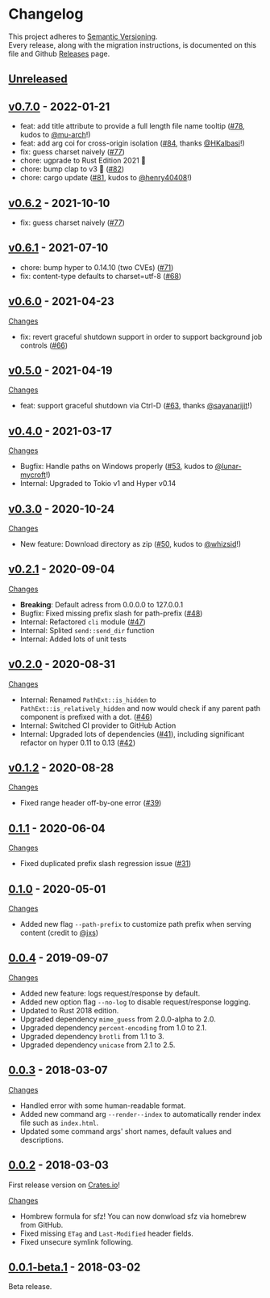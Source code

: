 # Changelog

This project adheres to [Semantic Versioning](http://semver.org/).  
Every release, along with the migration instructions, is documented on this file and Github [Releases](https://github.com/weihanglo/sfz/releases) page.

## [Unreleased](https://github.com/weihanglo/sfz/compare/v0.7.0...HEAD)

## [v0.7.0] - 2022-01-21

- feat: add title attribute to provide a full length file name tooltip ([#78][], kudos to [@mu-arch][]!)
- feat: add arg coi for cross-origin isolation ([#84][], thanks [@HKalbasi][]!)
- fix: guess charset naively ([#77][])
- chore: ugprade to Rust Edition 2021 :tada:
- chore: bump clap to v3 :tada: ([#82][])
- chore: cargo update ([#81][], kudos to [@henry40408][]!)

[@mu-arch]: https://github.com/mu-arch
[@henry40408]: https://github.com/henry40408
[@HKalbasi]: https://github.com/HKalbasi
[v0.7.0]: https://github.com/weihanglo/sfz/releases/tag/v0.7.0
[v0.7.0-changes]: https://github.com/weihanglo/sfz/compare/v0.6.2...v0.7.0
[#78]: https://github.com/weihanglo/sfz/pull/78
[#81]: https://github.com/weihanglo/sfz/pull/81
[#82]: https://github.com/weihanglo/sfz/pull/82
[#84]: https://github.com/weihanglo/sfz/pull/84

## [v0.6.2] - 2021-10-10

- fix: guess charset naively ([#77][])

[v0.6.2]: https://github.com/weihanglo/sfz/releases/tag/v0.6.2
[v0.6.2-changes]: https://github.com/weihanglo/sfz/compare/v0.6.1...v0.6.2
[#77]: https://github.com/weihanglo/sfz/pull/77

## [v0.6.1] - 2021-07-10

- chore: bump hyper to 0.14.10 (two CVEs) ([#71][])
- fix: content-type defaults to charset=utf-8 ([#68][])

[v0.6.1]: https://github.com/weihanglo/sfz/releases/tag/v0.6.1
[v0.6.1-changes]: https://github.com/weihanglo/sfz/compare/v0.6.0...v0.6.1
[#68]: https://github.com/weihanglo/sfz/pull/68
[#71]: https://github.com/weihanglo/sfz/pull/71

## [v0.6.0] - 2021-04-23

[Changes][v0.6.0-changes]

- fix: revert graceful shutdown support in order to support background job controls ([#66][])

[v0.6.0]: https://github.com/weihanglo/sfz/releases/tag/v0.6.0
[v0.6.0-changes]: https://github.com/weihanglo/sfz/compare/v0.5.0...v0.6.0
[#66]: https://github.com/weihanglo/sfz/pull/66

## [v0.5.0] - 2021-04-19

[Changes][v0.5.0-changes]

- feat: support graceful shutdown via Ctrl-D ([#63][], thanks [@sayanarijit][]!)

[@sayanarijit]: https://github.com/sayanarijit
[v0.5.0]: https://github.com/weihanglo/sfz/releases/tag/v0.5.0
[v0.5.0-changes]: https://github.com/weihanglo/sfz/compare/v0.4.0...v0.5.0
[#63]: https://github.com/weihanglo/sfz/pull/63

## [v0.4.0] - 2021-03-17

[Changes][v0.4.0-changes]

- Bugfix: Handle paths on Windows properly ([#53][], kudos to [@lunar-mycroft][]!)
- Internal: Upgraded to Tokio v1 and Hyper v0.14

[@lunar-mycroft]: https://github.com/lunar-mycroft
[v0.4.0]: https://github.com/weihanglo/sfz/releases/tag/v0.4.0
[v0.4.0-changes]: https://github.com/weihanglo/sfz/compare/v0.3.0...v0.4.0
[#53]: https://github.com/weihanglo/sfz/pull/53

## [v0.3.0] - 2020-10-24

[Changes][v0.3.0-changes]

- New feature: Download directory as zip ([#50][], kudos to [@whizsid][]!)

[@whizsid]: https://github.com/whizsid
[v0.3.0]: https://github.com/weihanglo/sfz/releases/tag/v0.3.0
[v0.3.0-changes]: https://github.com/weihanglo/sfz/compare/v0.2.1...v0.3.0
[#50]: https://github.com/weihanglo/sfz/pull/50

## [v0.2.1] - 2020-09-04

[Changes][v0.2.1-changes]

- **Breaking**: Default adress from 0.0.0.0 to 127.0.0.1
- Bugfix: Fixed missing prefix slash for path-prefix ([#48][])
- Internal: Refactored `cli` module ([#47][])
- Internal: Splited `send::send_dir` function
- Internal: Added lots of unit tests

[v0.2.1]: https://github.com/weihanglo/sfz/releases/tag/v0.2.1
[v0.2.1-changes]: https://github.com/weihanglo/sfz/compare/v0.2.0...v0.2.1
[#47]: https://github.com/weihanglo/sfz/pull/47
[#48]: https://github.com/weihanglo/sfz/pull/48

## [v0.2.0] - 2020-08-31

[Changes][v0.2.0-changes]

- Internal: Renamed `PathExt::is_hidden` to `PathExt::is_relatively_hidden` and now would check if any parent path component is prefixed with a dot. ([#46][])
- Internal: Switched CI provider to GitHub Action
- Internal: Upgraded lots of dependencies ([#41][]), including significant refactor on hyper 0.11 to 0.13 ([#42][])

[v0.2.0]: https://github.com/weihanglo/sfz/releases/tag/v0.2.0
[v0.2.0-changes]: https://github.com/weihanglo/sfz/compare/v0.1.2...v0.2.0
[#41]: https://github.com/weihanglo/sfz/pull/41
[#42]: https://github.com/weihanglo/sfz/pull/42
[#46]: https://github.com/weihanglo/sfz/pull/46

## [v0.1.2] - 2020-08-28

[Changes][v0.1.2-changes]

- Fixed range header off-by-one error ([#39](https://github.com/weihanglo/sfz/issues/39))

[v0.1.2]: https://github.com/weihanglo/sfz/releases/tag/v0.1.2
[v0.1.2-changes]: https://github.com/weihanglo/sfz/compare/0.1.1...v0.1.2

## [0.1.1] - 2020-06-04

[Changes][0.1.1-changes]

- Fixed duplicated prefix slash regression issue ([#31](https://github.com/weihanglo/sfz/issues/31))

[0.1.1]: https://github.com/weihanglo/sfz/releases/tag/0.1.1
[0.1.1-changes]: https://github.com/weihanglo/sfz/compare/0.1.0...0.1.1

## [0.1.0] - 2020-05-01

[Changes][0.1.0-changes]

- Added new flag `--path-prefix` to customize path prefix when serving content (credit to [@jxs](https://github.com/jxs))

[0.1.0]: https://github.com/weihanglo/sfz/releases/tag/0.1.0
[0.1.0-changes]: https://github.com/weihanglo/sfz/compare/0.0.4...0.1.0

## [0.0.4] - 2019-09-07

[Changes][0.0.4-changes]

- Added new feature: logs request/response by default.
- Added new option flag `--no-log` to disable request/response logging.
- Updated to Rust 2018 edition.
- Upgraded dependency `mime_guess` from 2.0.0-alpha to 2.0.
- Upgraded dependency `percent-encoding` from 1.0 to 2.1.
- Upgraded dependency `brotli` from 1.1 to 3.
- Upgraded dependency `unicase` from 2.1 to 2.5.

[0.0.4]: https://github.com/weihanglo/sfz/releases/tag/0.0.4
[0.0.4-changes]: https://github.com/weihanglo/sfz/compare/0.0.3...0.0.4

## [0.0.3] - 2018-03-07

[Changes][0.0.3-changes]

- Handled error with some human-readable format.
- Added new command arg `--render--index` to automatically render index file such as `index.html`.
- Updated some command args' short names, default values and descriptions.

[0.0.3]: https://github.com/weihanglo/sfz/releases/tag/0.0.3
[0.0.3-changes]: https://github.com/weihanglo/sfz/compare/0.0.2...0.0.3

## [0.0.2] - 2018-03-03

First release version on [Crates.io][crate-sfz]!

[Changes][0.0.2-changes]

- Hombrew formula for sfz! You can now donwload sfz via homebrew from GitHub.
- Fixed missing `ETag` and `Last-Modified` header fields.
- Fixed unsecure symlink following.

[0.0.2]: https://github.com/weihanglo/sfz/releases/tag/0.0.2
[0.0.2-changes]: https://github.com/weihanglo/sfz/compare/0.0.1-beta.1...0.0.2

## [0.0.1-beta.1] - 2018-03-02

Beta release.

[0.0.1-beta.1]: https://github.com/weihanglo/sfz/releases/tag/0.0.1-beta.1

[crate-sfz]: https://crates.io/crates/sfz
